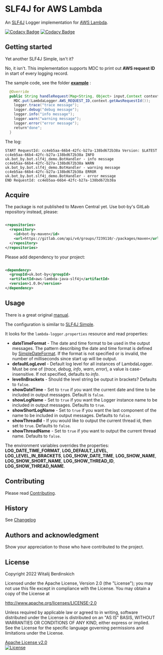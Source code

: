 # SLF4J for AWS Lambda

An [SLF4J][] Logger implementation for [AWS Lambda][lambda].

[![Codacy Badge](https://app.codacy.com/project/badge/Grade/dda626a02daf464c94aa10955a6b8f6b)](https://www.codacy.com/gl/bot-by/aws-lambda-java-slf4j/dashboard?utm_source=gitlab.com&amp;utm_medium=referral&amp;utm_content=bot-by/aws-lambda-java-slf4j&amp;utm_campaign=Badge_Grade)
[![Codacy Badge](https://app.codacy.com/project/badge/Coverage/dda626a02daf464c94aa10955a6b8f6b)](https://www.codacy.com/gl/bot-by/aws-lambda-java-slf4j/dashboard?utm_source=gitlab.com&utm_medium=referral&utm_content=bot-by/aws-lambda-java-slf4j&utm_campaign=Badge_Coverage)

## Getting started

Yet another SLF4J Simple, isn't it?

No, it isn't. This implementation supports MDC to print out **AWS request ID** in start of every
logging record.

The sample code, see the folder **[example](example)** :

```java
  @Override
  public String handleRequest(Map<String, Object> input,Context context){
    MDC.put(LambdaLogger.AWS_REQUEST_ID,context.getAwsRequestId());
    logger.trace("trace message");
    logger.debug("debug message");
    logger.info("info message");
    logger.warn("warning message");
    logger.error("error message");
    return"done";
  }
```

The log:

```log
START RequestId: cc4eb5aa-66b4-42fc-b27a-138bd672b38a Version: $LATEST
cc4eb5aa-66b4-42fc-b27a-138bd672b38a INFO uk.bot_by.bot.slf4j_demo.BotHandler - info message
cc4eb5aa-66b4-42fc-b27a-138bd672b38a WARN uk.bot_by.bot.slf4j_demo.BotHandler - warning message
cc4eb5aa-66b4-42fc-b27a-138bd672b38a ERROR uk.bot_by.bot.slf4j_demo.BotHandler - error message
END RequestId: cc4eb5aa-66b4-42fc-b27a-138bd672b38a
```

## Acquire

The package is not published to Maven Central yet.
Use bot-by's GitLab repository instead, please:

```xml

<repositories>
  <repository>
    <id>bot-by-maven</id>
    <url>https://gitlab.com/api/v4/groups/7239110/-/packages/maven</url>
  </repository>
</repositories>
```

Please add dependency to your project:

```xml

<dependency>
  <groupId>uk.bot-by</groupId>
  <artifactId>aws-lambda-java-slf4j</artifactId>
  <version>1.0.0</version>
</dependency>
```

## Usage

There is a great original [manual][manual].

The configuration is similar to [SLF4J Simple][slf4j-simple].

It looks for the `lambda-logger.properties` resource and read properties:

* **dateTimeFormat** - The date and time format to be used in the output messages. The pattern
  describing the date and time format is defined by [SimpleDateFormat][]. If the format is not
  specified or is invalid, the number of milliseconds since start up will be output.
* **defaultLogLevel** - Default log level for all instances of LambdaLogger.
  Must be one of (_trace_, _debug_, _info_, _warn_, _error_), a value is case-insensitive.
  If not specified, defaults to _info_.
* **levelInBrackets** - Should the level string be output in brackets? Defaults to `false`.
* **showDateTime** - Set to `true` if you want the current date and time to be included in output
  messages. Default is `false`.
* **showLogName** - Set to `true` if you want the Logger instance name to be included in output
  messages. Defaults to `true`.
* **showShortLogName** - Set to `true` if you want the last component of the name to be included in
  output messages. Defaults to `false`.
* **showThreadId** - If you would like to output the current thread id, then set to `true`.
  Defaults to `false`.
* **showThreadName** - Set to `true` if you want to output the current thread name.
  Defaults to `false`.

The environment variables overrides the properties: **LOG_DATE_TIME_FORMAT**, **LOG_DEFAULT_LEVEL**,
**LOG_LEVEL_IN_BRACKETS**, **LOG_SHOW_DATE_TIME**, **LOG_SHOW_NAME**, **LOG_SHOW_SHORT_NAME**,
**LOG_SHOW_THREAD_ID**, **LOG_SHOW_THREAD_NAME**.

## Contributing

Please read [Contributing](contributing.md).

## History

See [Changelog](changelog.md)

## Authors and acknowledgment

Show your appreciation to those who have contributed to the project.

## License

Copyright 2022 Witalij Berdinskich

Licensed under the Apache License, Version 2.0 (the "License");
you may not use this file except in compliance with the License.
You may obtain a copy of the License at

http://www.apache.org/licenses/LICENSE-2.0

Unless required by applicable law or agreed to in writing, software
distributed under the License is distributed on an "AS IS" BASIS,
WITHOUT WARRANTIES OR CONDITIONS OF ANY KIND, either express or implied.
See the License for the specific language governing permissions and
limitations under the License.

[Apache License v2.0](LICENSE)  
[![License](https://img.shields.io/badge/license-Apache%202.0-blue.svg?style=flat)](http://www.apache.org/licenses/LICENSE-2.0.html)

[SLF4J]: https://www.slf4j.org/

[lambda]: https://aws.amazon.com/lambda/

[slf4j-simple]: https://www.slf4j.org/api/org/slf4j/simple/SimpleLogger.html

[manual]: https://www.slf4j.org/manual.html

[SimpleDateFormat]: https://docs.oracle.com/en/java/javase/11/docs/api/java.base/java/text/SimpleDateFormat.html
